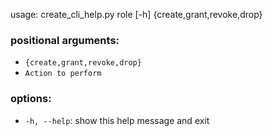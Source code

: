 usage: create_cli_help.py role [-h] {create,grant,revoke,drop}

### positional arguments:
- `{create,grant,revoke,drop}`
- `Action to perform`

### options:
- `-h, --help`: show this help message and exit
